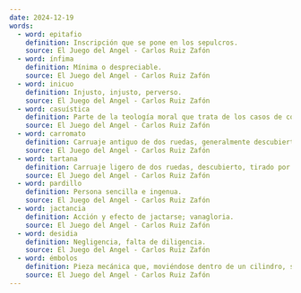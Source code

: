 ```yaml
---
date: 2024-12-19
words:
  - word: epitafio
    definition: Inscripción que se pone en los sepulcros.
    source: El Juego del Angel - Carlos Ruiz Zafón 
  - word: ínfima
    definition: Mínima o despreciable.
    source: El Juego del Angel - Carlos Ruiz Zafón 
  - word: inicuo
    definition: Injusto, injusto, perverso.
    source: El Juego del Angel - Carlos Ruiz Zafón 
  - word: casuística
    definition: Parte de la teología moral que trata de los casos de conciencia.
    source: El Juego del Angel - Carlos Ruiz Zafón 
  - word: carromato
    definition: Carruaje antiguo de dos ruedas, generalmente descubierto.
    source: El Juego del Angel - Carlos Ruiz Zafón 
  - word: tartana
    definition: Carruaje ligero de dos ruedas, descubierto, tirado por una mula o un burro.
    source: El Juego del Angel - Carlos Ruiz Zafón 
  - word: pardillo
    definition: Persona sencilla e ingenua.
    source: El Juego del Angel - Carlos Ruiz Zafón 
  - word: jactancia
    definition: Acción y efecto de jactarse; vanagloria.
    source: El Juego del Angel - Carlos Ruiz Zafón 
  - word: desidia
    definition: Negligencia, falta de diligencia.
    source: El Juego del Angel - Carlos Ruiz Zafón 
  - word: émbolos
    definition: Pieza mecánica que, moviéndose dentro de un cilindro, sirve para impulsar un fluido o ser impulsada por él.
    source: El Juego del Angel - Carlos Ruiz Zafón 
---
```

